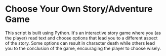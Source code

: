 # Choose Your Own Story/Adventure Game

This script is built using Python. It's an interactive story game where you (as the player) read text and choose options that lead you to a different aspect of the story.  Some options can result in character death while others lead you to the conclusion of the game, encouraging the player to choose wisely.